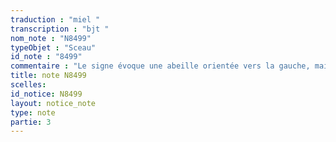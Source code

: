 ```yaml
---
traduction : "miel "
transcription : "bjt "
nom_note : "N8499"
typeObjet : "Sceau"
id_note : "8499"
commentaire : "Le signe évoque une abeille orientée vers la gauche, mais diffère nettement des autres occurrences identifiées (8480). "
title: note N8499
scelles: 
id_notice: N8499
layout: notice_note
type: note
partie: 3
---
```

